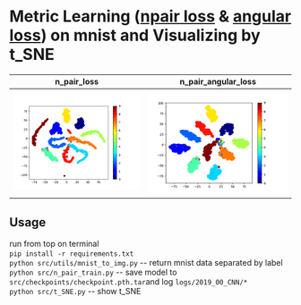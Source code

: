 # Metric Learning ([npair loss](http://www.nec-labs.com/uploads/images/Department-Images/MediaAnalytics/papers/nips16_npairmetriclearning.pdf) & [angular loss](https://arxiv.org/pdf/1708.01682.pdf)) on mnist and Visualizing by t_SNE

n_pair_loss|n_pair_angular_loss
---|---
![](img/n_pair_loss_S.png)|![](img/n_pair_angular_loss_S.png)



## Usage
run from top on terminal   
`pip install -r requirements.txt`  
`python src/utils/mnist_to_img.py` -- return mnist data separated by label  
`python src/n_pair_train.py` -- save model to `src/checkpoints/checkpoint.pth.tar`and log `logs/2019_00_CNN/*`  
`python src/t_SNE.py` -- show t_SNE  
